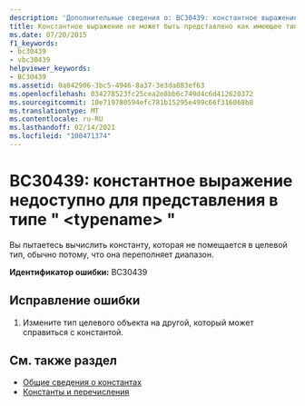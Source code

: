 ```yaml
---
description: 'Дополнительные сведения о: BC30439: константное выражение недоступно для представления в типе " <typename> "'
title: Константное выражение не может быть представлено как имеющее тип <typename>
ms.date: 07/20/2015
f1_keywords:
- bc30439
- vbc30439
helpviewer_keywords:
- BC30439
ms.assetid: 0a842906-3bc5-4946-8a37-3e3da883ef63
ms.openlocfilehash: 034278523fc25cea2e8bb6c749d4c6d412620372
ms.sourcegitcommit: 10e719780594efc781b15295e499c66f316068b8
ms.translationtype: MT
ms.contentlocale: ru-RU
ms.lasthandoff: 02/14/2021
ms.locfileid: "100471374"
---
```

# <a name="bc30439-constant-expression-not-representable-in-type-typename"></a>BC30439: константное выражение недоступно для представления в типе " \<typename> "

Вы пытаетесь вычислить константу, которая не помещается в целевой тип, обычно потому, что она переполняет диапазон.

 **Идентификатор ошибки:** BC30439

## <a name="to-correct-this-error"></a>Исправление ошибки

1. Измените тип целевого объекта на другой, который может справиться с константой.

## <a name="see-also"></a>См. также раздел

- [Общие сведения о константах](../../programming-guide/language-features/constants-enums/constants-overview.md)
- [Константы и перечисления](../constants-and-enumerations.md)
